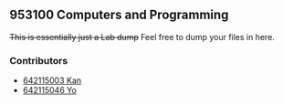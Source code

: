 ## 953100 Computers and Programming 
~~This is essentially just a Lab dump~~
Feel free to dump your files in here.

### Contributors
- [642115003 Kan](https://github.com/hoshizaki-iori)
- [642115046 Yo](https://github.com/ManSmooth/)
